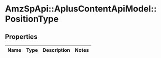 # AmzSpApi::AplusContentApiModel::PositionType

## Properties
Name | Type | Description | Notes
------------ | ------------- | ------------- | -------------


